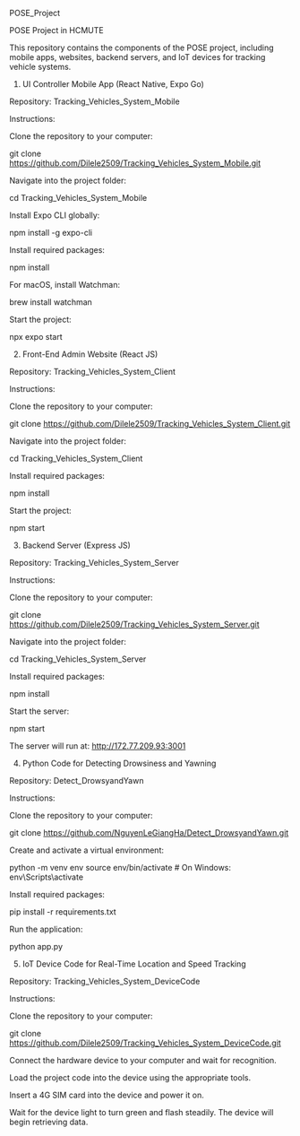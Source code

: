 POSE_Project

POSE Project in HCMUTE

This repository contains the components of the POSE project, including mobile apps, websites, backend servers, and IoT devices for tracking vehicle systems.

1. UI Controller Mobile App (React Native, Expo Go)

Repository: Tracking_Vehicles_System_Mobile

Instructions:

Clone the repository to your computer:

git clone https://github.com/Dilele2509/Tracking_Vehicles_System_Mobile.git

Navigate into the project folder:

cd Tracking_Vehicles_System_Mobile

Install Expo CLI globally:

npm install -g expo-cli

Install required packages:

npm install

For macOS, install Watchman:

brew install watchman

Start the project:

npx expo start

2. Front-End Admin Website (React JS)

Repository: Tracking_Vehicles_System_Client

Instructions:

Clone the repository to your computer:

git clone https://github.com/Dilele2509/Tracking_Vehicles_System_Client.git

Navigate into the project folder:

cd Tracking_Vehicles_System_Client

Install required packages:

npm install

Start the project:

npm start

3. Backend Server (Express JS)

Repository: Tracking_Vehicles_System_Server

Instructions:

Clone the repository to your computer:

git clone https://github.com/Dilele2509/Tracking_Vehicles_System_Server.git

Navigate into the project folder:

cd Tracking_Vehicles_System_Server

Install required packages:

npm install

Start the server:

npm start

The server will run at: http://172.77.209.93:3001

4. Python Code for Detecting Drowsiness and Yawning

Repository: Detect_DrowsyandYawn

Instructions:

Clone the repository to your computer:

git clone https://github.com/NguyenLeGiangHa/Detect_DrowsyandYawn.git

Create and activate a virtual environment:

python -m venv env
source env/bin/activate  # On Windows: env\Scripts\activate

Install required packages:

pip install -r requirements.txt

Run the application:

python app.py

5. IoT Device Code for Real-Time Location and Speed Tracking

Repository: Tracking_Vehicles_System_DeviceCode

Instructions:

Clone the repository to your computer:

git clone https://github.com/Dilele2509/Tracking_Vehicles_System_DeviceCode.git

Connect the hardware device to your computer and wait for recognition.

Load the project code into the device using the appropriate tools.

Insert a 4G SIM card into the device and power it on.

Wait for the device light to turn green and flash steadily. The device will begin retrieving data.

